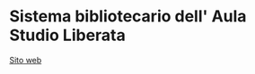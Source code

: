 <h1>Sistema bibliotecario dell' Aula Studio Liberata</h1>
<a href="https://crackednut.github.io/biblioteca-asl/">Sito web </a>
